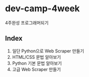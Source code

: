 # dev-camp-4week
4주완성 프로그래머되기

## Index

1. 일단 Python으로 Web Scraper 만들기
2. HTML/CSS 문법 알아보기
3. Python 기본 문법 알아보기
4. 고급 Web Scraper 만들기
